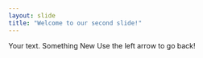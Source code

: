 ```yaml
---
layout: slide
title: "Welcome to our second slide!"
---
```

Your text. Something New
Use the left arrow to go back!
